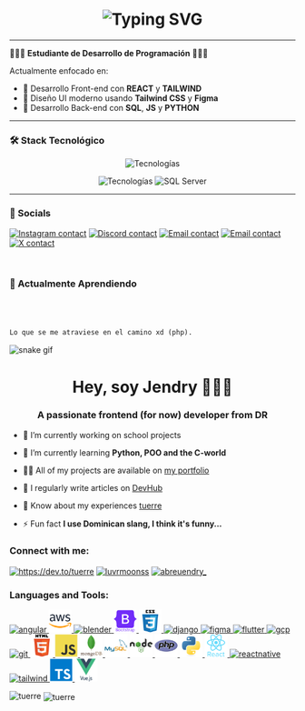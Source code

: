 <h1 align="center">
  <img src="https://readme-typing-svg.herokuapp.com?font=Fira+Code&size=30&pause=1000&color=09f&center=true&vCenter=true&width=700&lines=Hey,%2C+Soy+Jendry;Desarrollador+Web+Junior" alt="Typing SVG" />
</h1>

---


👨🏼‍💻 **Estudiante de Desarrollo de Programación** 👨🏼‍💻

Actualmente enfocado en:

- 🧩 Desarrollo Front-end con **REACT** y **TAILWIND**
- 🎨 Diseño UI moderno usando **Tailwind CSS** y **Figma**
- 🌱 Desarrollo Back-end con **SQL**, **JS** y **PYTHON**

---

### 🛠️ Stack Tecnológico

<p align="center">
  <img src="https://skillicons.dev/icons?i=html,css,js,py,tailwind,discordjs,react" alt="Tecnologías" />
</p>
<p align="center">
<img src="https://skillicons.dev/icons?i=bootstrap,figma,git,github,vscode,visualstudio,devto,npm,ae" alt="Tecnologías" />
  <img src="https://cdn.jsdelivr.net/gh/devicons/devicon/icons/microsoftsqlserver/microsoftsqlserver-plain-wordmark.svg" alt="SQL Server" width="40" height="40"/>
</p>

---

### 👤 Socials

<p align="left">
   <a href="https://www.instagram.com/de1eonzz/" target="blank"> <img src="https://skillicons.dev/icons?i=instagram" alt="Instagram contact" /></a>
  <a href="https://discordapp.com/users/tuerre" target="blank"> <img src="https://skillicons.dev/icons?i=discord" alt="Discord contact" /></a>
 <a href="mailto:jendryjhancel@gmail.com" target="_blank"> <img src="https://skillicons.dev/icons?i=gmail" alt="Email contact" /></a>
 <a href="https://solo.to/tuerre" target="_blank"> <img src="[https://skillicons.dev/icons?i=gmail](https://raw.githubusercontent.com/tuerre/digital-vision/refs/heads/main/soloto.png?token=GHSAT0AAAAAADBDVHRGS6BMNMAFRF25VLCG2BBGMIQ)" alt="Email contact" /></a>
 <a href="https://x.com/tuerredev" target="_blank"> <img src="https://banner2.cleanpng.com/20240119/xzi/transparent-x-logo-cross-design-black-and-white-photograph-sim-black-and-white-cross-with-letters-x-and-1710899162518.webp" alt="X contact" /></a>

</p>
<br>

### 🌱 Actualmente Aprendiendo

```diff



Lo que se me atraviese en el camino xd (php).

```
![snake gif](https://github.com/tuerre/digital-vision/blob/main/ocean.gif)





<h1 align="center">Hey, soy Jendry 🧛🏼‍♀️</h1>
<h3 align="center">A passionate frontend (for now) developer from DR</h3>

- 🔭 I’m currently working on school projects

- 🌱 I’m currently learning **Python, POO and the C-world**

- 👨‍💻 All of my projects are available on [my portfolio](https://tuerre.dev/)

- 📝 I regularly write articles on [DevHub](https://github.com/tuerre/education-project)

- 📄 Know about my experiences [tuerre](https://tuerre.dev/)

- ⚡ Fun fact **I use Dominican slang, I think it's funny...**

<h3 align="left">Connect with me:</h3>
<p align="left">
<a href="https://dev.to/https://dev.to/tuerre" target="blank"><img align="center" src="https://raw.githubusercontent.com/rahuldkjain/github-profile-readme-generator/master/src/images/icons/Social/devto.svg" alt="https://dev.to/tuerre" height="30" width="40" /></a>
<a href="https://twitter.com/tuerredev" target="blank"><img align="center" src="https://raw.githubusercontent.com/rahuldkjain/github-profile-readme-generator/master/src/images/icons/Social/twitter.svg" alt="luvrmoonss" height="30" width="40" /></a>
<a href="https://instagram.com/_abreuendry" target="blank"><img align="center" src="https://raw.githubusercontent.com/rahuldkjain/github-profile-readme-generator/master/src/images/icons/Social/instagram.svg" alt="abreuendry_" height="30" width="40" /></a>
</p>

<h3 align="left">Languages and Tools:</h3>
<p align="left"> <a href="https://angular.io" target="_blank" rel="noreferrer"> <img src="https://angular.io/assets/images/logos/angular/angular.svg" alt="angular" width="40" height="40"/> </a> <a href="https://aws.amazon.com" target="_blank" rel="noreferrer"> <img src="https://raw.githubusercontent.com/devicons/devicon/master/icons/amazonwebservices/amazonwebservices-original-wordmark.svg" alt="aws" width="40" height="40"/> </a> <a href="https://www.blender.org/" target="_blank" rel="noreferrer"> <img src="https://download.blender.org/branding/community/blender_community_badge_white.svg" alt="blender" width="40" height="40"/> </a> <a href="https://getbootstrap.com" target="_blank" rel="noreferrer"> <img src="https://raw.githubusercontent.com/devicons/devicon/master/icons/bootstrap/bootstrap-plain-wordmark.svg" alt="bootstrap" width="40" height="40"/> </a> <a href="https://www.w3schools.com/css/" target="_blank" rel="noreferrer"> <img src="https://raw.githubusercontent.com/devicons/devicon/master/icons/css3/css3-original-wordmark.svg" alt="css3" width="40" height="40"/> </a> <a href="https://www.djangoproject.com/" target="_blank" rel="noreferrer"> <img src="https://cdn.worldvectorlogo.com/logos/django.svg" alt="django" width="40" height="40"/> </a> <a href="https://www.figma.com/" target="_blank" rel="noreferrer"> <img src="https://www.vectorlogo.zone/logos/figma/figma-icon.svg" alt="figma" width="40" height="40"/> </a> <a href="https://flutter.dev" target="_blank" rel="noreferrer"> <img src="https://www.vectorlogo.zone/logos/flutterio/flutterio-icon.svg" alt="flutter" width="40" height="40"/> </a> <a href="https://cloud.google.com" target="_blank" rel="noreferrer"> <img src="https://www.vectorlogo.zone/logos/google_cloud/google_cloud-icon.svg" alt="gcp" width="40" height="40"/> </a> <a href="https://git-scm.com/" target="_blank" rel="noreferrer"> <img src="https://www.vectorlogo.zone/logos/git-scm/git-scm-icon.svg" alt="git" width="40" height="40"/> </a> <a href="https://www.w3.org/html/" target="_blank" rel="noreferrer"> <img src="https://raw.githubusercontent.com/devicons/devicon/master/icons/html5/html5-original-wordmark.svg" alt="html5" width="40" height="40"/> </a> <a href="https://developer.mozilla.org/en-US/docs/Web/JavaScript" target="_blank" rel="noreferrer"> <img src="https://raw.githubusercontent.com/devicons/devicon/master/icons/javascript/javascript-original.svg" alt="javascript" width="40" height="40"/> </a> <a href="https://www.mongodb.com/" target="_blank" rel="noreferrer"> <img src="https://raw.githubusercontent.com/devicons/devicon/master/icons/mongodb/mongodb-original-wordmark.svg" alt="mongodb" width="40" height="40"/> </a> <a href="https://www.mysql.com/" target="_blank" rel="noreferrer"> <img src="https://raw.githubusercontent.com/devicons/devicon/master/icons/mysql/mysql-original-wordmark.svg" alt="mysql" width="40" height="40"/> </a> <a href="https://nodejs.org" target="_blank" rel="noreferrer"> <img src="https://raw.githubusercontent.com/devicons/devicon/master/icons/nodejs/nodejs-original-wordmark.svg" alt="nodejs" width="40" height="40"/> </a> <a href="https://www.php.net" target="_blank" rel="noreferrer"> <img src="https://raw.githubusercontent.com/devicons/devicon/master/icons/php/php-original.svg" alt="php" width="40" height="40"/> </a> <a href="https://www.python.org" target="_blank" rel="noreferrer"> <img src="https://raw.githubusercontent.com/devicons/devicon/master/icons/python/python-original.svg" alt="python" width="40" height="40"/> </a> <a href="https://reactjs.org/" target="_blank" rel="noreferrer"> <img src="https://raw.githubusercontent.com/devicons/devicon/master/icons/react/react-original-wordmark.svg" alt="react" width="40" height="40"/> </a> <a href="https://reactnative.dev/" target="_blank" rel="noreferrer"> <img src="https://reactnative.dev/img/header_logo.svg" alt="reactnative" width="40" height="40"/> </a> <a href="https://tailwindcss.com/" target="_blank" rel="noreferrer"> <img src="https://www.vectorlogo.zone/logos/tailwindcss/tailwindcss-icon.svg" alt="tailwind" width="40" height="40"/> </a> <a href="https://www.typescriptlang.org/" target="_blank" rel="noreferrer"> <img src="https://raw.githubusercontent.com/devicons/devicon/master/icons/typescript/typescript-original.svg" alt="typescript" width="40" height="40"/> </a> <a href="https://vuejs.org/" target="_blank" rel="noreferrer"> <img src="https://raw.githubusercontent.com/devicons/devicon/master/icons/vuejs/vuejs-original-wordmark.svg" alt="vuejs" width="40" height="40"/> </a> </p>

<p><img align="left" src="https://github-readme-stats.vercel.app/api?username=tuerre&theme=dracula&show_icons=true&hide_border=true&count_private=true" alt="tuerre" /></p>

<p>&nbsp;<img align="center" src="https://github-readme-stats.vercel.app/api/top-langs/?username=tuerre&theme=dracula&show_icons=true&hide_border=true&layout=compact" alt="tuerre" /></p>
